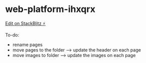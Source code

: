 # web-platform-ihxqrx

[Edit on StackBlitz ⚡️](https://stackblitz.com/edit/web-platform-ihxqrx)


To-do:
- rename pages
- move pages to the folder --> update the header on each page
- move images to folder --> update the images on each page